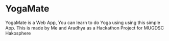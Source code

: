 # YogaMate
YogaMate is a Web App, You can learn to do Yoga using using this simple App.
This is made by Me and Aradhya as a Hackathon Project for MUGDSC Hakosphere
